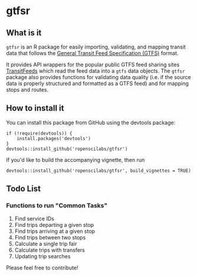 gtfsr
=====

What is it
----------

`gtfsr` is an R package for easily importing, validating, and mapping transit data that follows the [General Transit Feed Specification (GTFS)](https://developers.google.com/transit/gtfs/) format. 

It provides API wrappers for the popular public GTFS feed sharing sites [TransitFeeds](https://transitfeeds.com/) which read the feed data into a `gtfs` data objects. The `gtfsr` package also provides functions for validating data quality (i.e. if the source data is properly structured and formatted as a GTFS feed) and for mapping stops and routes.

How to install it
-----------------

You can install this package from GitHub using the devtools package:

    if (!require(devtools)) {
        install.packages('devtools')
    }
    devtools::install_github('ropenscilabs/gtfsr')

If you'd like to build the accompanying vignette, then run

```
devtools::install_github('ropenscilabs/gtfsr', build_vignettes = TRUE)
```

Todo List
-------------

### Functions to run "Common Tasks"

1.  Find service IDs
2.  Find trips departing a given stop
3.  Find trips arriving at a given stop
4.  Find trips between two stops
5.  Calculate a single trip fair
6.  Calculate trips with transfers
7.  Updating trip searches

Please feel free to contribute!

